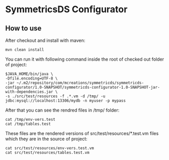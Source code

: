 SymmetricsDS Configurator
=========================

## How to use
After checkout and install with maven:
```
mvn clean install
```  
You can run it with following command inside the root of checked out folder of project:
```
$JAVA_HOME/bin/java \
-Dfile.encoding=UTF-8 \
-jar ~/.m2/repository/com/mcreations/symmetricds/symmetricds-configurator/1.0-SNAPSHOT/symmetricds-configurator-1.0-SNAPSHOT-jar-with-dependencies.jar \
-s ./src/test/resources -f .*.vm -d /tmp/ -u jdbc:mysql://localhost:13306/mydb -n myuser -p mypass
```
After that you can see the rendred files in /tmp/ folder:
```
cat /tmp/env-vers.test
cat /tmp/tables.test
``` 
These files are the rendered versions of src/test/resources/*.test.vm files which they are in the source of project:
```
cat src/test/resources/env-vers.test.vm
cat src/test/resources/tables.test.vm
```